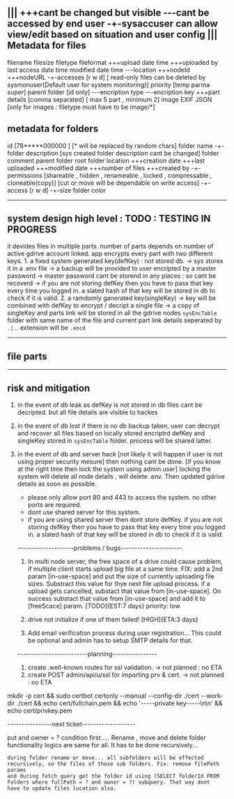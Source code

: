 |||
    +++cant be changed but visible
    ---cant be accessed by end user
    -+-sysaccuser can allow view/edit based on situation and user config
|||
Metadata for files
-------------------------------
filename
filesize
filetype
fileformat
+++upload date time
+++uploaded by
last access date time
modified date time
---location
+++nodeId
+++nodeURL
-+-accesses [r w d] [ read-only files can be deleted by sysmonuser(Default user for system monitoring)]
priority [temp parma super]
parent folder [id only]
---encription type
---encription key
+++part details [comma separated] [ max 5 part , minimum 2]
image EXIF JSON [only for images : filetype must have to be image/*]


metadata for folders
------------------------------------
id [78*****000000 ] [* will be replaced by random chars]
folder name
-+-folder description [sys created folder description cant be changed]
folder comment
parent folder
root folder
location
+++creation date
+++last uploaded
+++modified date
+++number of files
+++created by
-+-permissions [shareable , hidden , renameable , locked , compressable , cloneable(copy)] [cut or move will be dependable on write access]
-+-access [r w d]
-+-size
folder color


---------------------------------
system design high level : TODO : TESTING IN PROGRESS
---------------------------------
it devides files in multiple parts. number of parts depends on number of active gdrive account linked.
app encrypts every part with two different keys.
    1. a fixed system generated key(defKey) : not stored db.
    -> sys stores it in a .env file
    -> a backup will be provided to user encripted by a master password
    -> master password cant be storend in any places : so cant be recoverd
    -> if you are not storing defKey then you have to pass that key every time you logged in. a slated hash of that key will be stored in db to check if it is valid.
    2. a ramdomly ganerated key(singleKey)
    -> key will be combined with defKey to encrypt / decript a single file
    -> a copy of singleKey and parts link will be stored in all the gdrive nodes `sysEncTable` folder with same name of the file and current part link details seperated by `.|.`. extension will be `.encd`

-----------------------------------
file parts
-----------------------------------

-----------------------------------
risk and mitigation
-----------------------------------
1. in the event of db leak
    as defKey is not stored in db files cant be decripted. but all file details are visible to hackes
2. in the event of db lost
    if there is no db backup taken, user can decrypt and recover all files based on locally stored encriptrd defKey and singleKey stored in `sysEncTable` folder. process will be shared latter.
3. in the event of db and server hack [not likely it will happen if user is not using proper security mesure]
    then nothing cant be done. [If you know at the right time then lock the system using admin user]
    locking the system will delete all node delails , will delete .env.
    Then updated gdrive details as soon as possible.
    * please only allow port 80 and 443 to access the system. no other ports are required.
    * dont use shared server for this system.
    * if you are using shared server then dont store defKey. if you are not storing defKey then you have to pass that key every time you logged in. a slated hash of that key will be stored in db to check if it is valid.













    --------------------problems / bugs----------------------
    1. In multi node server, the free space of a drive could cause problem, if multiple client starts upload big file at a same time.
    FIX: add a 2nd param [in-use-space] and put the size of currently uploading file sizes.
         Substract this value for thye next file upload process.
         if a upload gets cancelled, substact that value from [in-use-space].
         On success substact that value from [in-use-space] and add it to [freeScace] param.
    [TODO]{EST:7 days}
    priority: low

    2. drive not initialize if one of them failed! [HIGH]{ETA:3 days}
    3. Add email verification process during user registration...
        This could be optional and admin has to setup SMTP details for that.






    -------------------------planning----------------
    1. create .well-known routes for ssl validation.
        -> not planned : no ETA
    2. create POST admin/api/u/ssl for importing prv & cert.
        -> not planned : no ETA





mkdir -p cert && sudo certbot certonly --manual --config-dir ./cert --work-dir ./cert && echo cert/fullchain.pem && echo '-----private key-----\n\n' && echo cert/privkey.pem




----------------next ticket-------------------

put and owner = ? condition first.....
Rename , move and delete folder functionality
    logics are same for all. It has to be done recursively...

    during folder rename or move... all subfolders will be effected recursively, so the files of those sub folders. Fix: remove filePath params 
    and during fetch query get the folder id using (SELECT folderId FROM Folders where fullPath = ? and owner = ?) subquery. That way dont  have to update files location also.